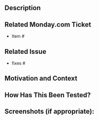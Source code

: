 <!--- Provide a general summary of your changes in the Title above -->

## Description
<!--- Describe your changes in detail -->

## Related Monday.com Ticket
- Item #

## Related Issue
- fixes #

## Motivation and Context
<!--- Why is this change required? What problem does it solve? -->

## How Has This Been Tested?
<!--- Please describe in detail how you tested your changes. -->
<!--- Include details of your testing environment, and the tests you ran to -->
<!--- see how your change affects other areas of the code, etc. -->

## Screenshots (if appropriate):
